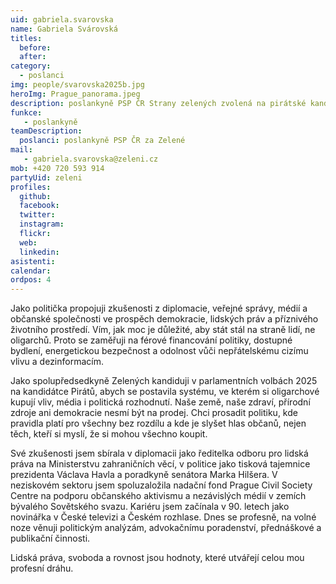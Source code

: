 ```yaml
---
uid: gabriela.svarovska
name: Gabriela Svárovská
titles:
  before: 
  after:
category:                 
  - poslanci
img: people/svarovska2025b.jpg 
heroImg: Prague_panorama.jpeg
description: poslankyně PSP ČR Strany zelených zvolená na pirátské kandidátce
funkce:
   - poslankyně
teamDescription:
  poslanci: poslankyně PSP ČR za Zelené
mail:
   - gabriela.svarovska@zeleni.cz
mob: +420 720 593 914
partyUid: zeleni
profiles:
  github:                 
  facebook: 
  twitter: 
  instagram: 
  flickr:
  web: 
  linkedin:
asistenti:
calendar: 
ordpos: 4
---
```


Jako politička propojuji zkušenosti z diplomacie, veřejné správy, médií a občanské společnosti ve prospěch demokracie, lidských práv a příznivého životního prostředí. Vím, jak moc je důležité, aby stát stál na straně lidí, ne oligarchů. Proto se zaměřuji na férové financování politiky, dostupné bydlení, energetickou bezpečnost a odolnost vůči nepřátelskému cizímu vlivu a dezinformacím.

Jako spolupředsedkyně Zelených kandiduji v parlamentních volbách 2025 na kandidátce Pirátů, abych se postavila systému, ve kterém si oligarchové kupují vliv, média i politická rozhodnutí. Naše země, naše zdraví, přírodní zdroje ani demokracie nesmí být na prodej. Chci prosadit politiku, kde pravidla platí pro všechny bez rozdílu a kde je slyšet hlas občanů, nejen těch, kteří si myslí, že si mohou všechno koupit.

Své zkušenosti jsem sbírala v diplomacii jako ředitelka odboru pro lidská práva na Ministerstvu zahraničních věcí, v politice jako tisková tajemnice prezidenta Václava Havla a poradkyně senátora Marka Hilšera. V neziskovém sektoru jsem spoluzaložila nadační fond Prague Civil Society Centre na podporu občanského aktivismu a nezávislých médií v zemích bývalého Sovětského svazu. Kariéru jsem začínala v 90. letech jako novinářka v České televizi a Českém rozhlase. Dnes se profesně, na volné noze věnuji politickým analýzám, advokačnímu poradenství, přednáškové a publikační činnosti.

Lidská práva, svoboda a rovnost jsou hodnoty, které utvářejí celou mou profesní dráhu.


